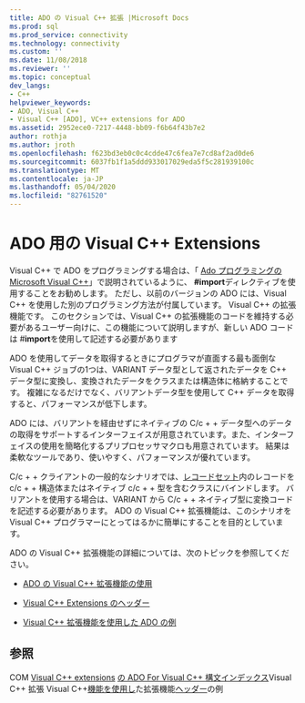 ```yaml
---
title: ADO の Visual C++ 拡張 |Microsoft Docs
ms.prod: sql
ms.prod_service: connectivity
ms.technology: connectivity
ms.custom: ''
ms.date: 11/08/2018
ms.reviewer: ''
ms.topic: conceptual
dev_langs:
- C++
helpviewer_keywords:
- ADO, Visual C++
- Visual C++ [ADO], VC++ extensions for ADO
ms.assetid: 2952ece0-7217-4448-bb09-f6b64f43b7e2
author: rothja
ms.author: jroth
ms.openlocfilehash: f623bd3eb0c0c4cdde47c6fea7e7cd8af2ad0de6
ms.sourcegitcommit: 6037fb1f1a5ddd933017029eda5f5c281939100c
ms.translationtype: MT
ms.contentlocale: ja-JP
ms.lasthandoff: 05/04/2020
ms.locfileid: "82761520"
---
```

# <a name="visual-c-extensions-for-ado"></a>ADO 用の Visual C++ Extensions
Visual C++ で ADO をプログラミングする場合は、「 [Ado プログラミングの Microsoft Visual C++](../../../ado/guide/appendixes/visual-c-ado-programming.md)」で説明されているように、 **#import**ディレクティブを使用することをお勧めします。 ただし、以前のバージョンの ADO には、Visual C++ を使用した別のプログラミング方法が付属しています。 Visual C++ の拡張機能です。 このセクションでは、Visual C++ の拡張機能のコードを維持する必要があるユーザー向けに、この機能について説明しますが、新しい ADO コードは #**import**を使用して記述する必要があります

 ADO を使用してデータを取得するときにプログラマが直面する最も面倒な Visual C++ ジョブの1つは、VARIANT データ型として返されたデータを C++ データ型に変換し、変換されたデータをクラスまたは構造体に格納することです。 複雑になるだけでなく、バリアントデータ型を使用して C++ データを取得すると、パフォーマンスが低下します。

 ADO には、バリアントを経由せずにネイティブの C/c + + データ型へのデータの取得をサポートするインターフェイスが用意されています。また、インターフェイスの使用を簡略化するプリプロセッサマクロも用意されています。 結果は柔軟なツールであり、使いやすく、パフォーマンスが優れています。

 C/c + + クライアントの一般的なシナリオでは、[レコードセット](../../../ado/reference/ado-api/recordset-object-ado.md)内のレコードを c/c + + 構造体またはネイティブ c/c + + 型を含むクラスにバインドします。 バリアントを使用する場合は、VARIANT から C/c + + ネイティブ型に変換コードを記述する必要があります。 ADO の Visual C++ 拡張機能は、このシナリオを Visual C++ プログラマーにとってはるかに簡単にすることを目的としています。

 ADO の Visual C++ 拡張機能の詳細については、次のトピックを参照してください。

-   [ADO の Visual C++ 拡張機能の使用](../../../ado/guide/appendixes/using-visual-c-extensions.md)

-   [Visual C++ Extensions のヘッダー](../../../ado/guide/appendixes/visual-c-extensions-header.md)

-   [Visual C++ 拡張機能を使用した ADO の例](../../../ado/guide/appendixes/visual-c-extensions-example.md)

## <a name="see-also"></a>参照
 COM [Visual C++ extensions](../../../ado/guide/appendixes/visual-c-extensions-example.md) [の ADO For Visual C++ 構文インデックス](../../../ado/reference/ado-api/ado-for-visual-c-syntax-index-for-com.md)Visual C++ 拡張 Visual C++[機能を使用し](../../../ado/guide/appendixes/using-visual-c-extensions.md)た拡張機能[ヘッダー](../../../ado/guide/appendixes/visual-c-extensions-header.md)の例
